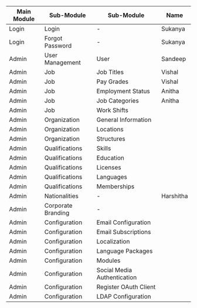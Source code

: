 |Main Module                    |Sub-Module                   |Sub-Module         |Name
|-------------------------------|-----------------------------|-------------------|-------
|Login                          |Login                        | -                 |Sukanya   
|Login                          |Forgot Password              | -                 |Sukanya 
|Admin                          |User Management              | User              |Sandeep          
|Admin                          |Job                          | Job Titles        |Vishal
|Admin                          |Job                          | Pay Grades        |Vishal
|Admin                          |Job                          | Employment Status |Anitha
|Admin                          |Job                          | Job Categories    |Anitha
|Admin                          |Job                          | Work Shifts       |
|Admin                          |Organization                 |General Information|
|Admin                          |Organization                 |Locations          |
|Admin                          |Organization                 |Structures         |
|Admin                          |Qualifications               |Skills             |
|Admin                          |Qualifications               |Education          |
|Admin                          |Qualifications               |Licenses           |
|Admin                          |Qualifications               |Languages          |
|Admin                          |Qualifications               |Memberships        |
|Admin                          |Nationalities                | -                 |Harshitha
|Admin                          |Corporate Branding           | -                 |
|Admin                          |Configuration                |Email Configuration|
|Admin                          |Configuration                |Email Subscriptions|
|Admin                          |Configuration                |Localization       |
|Admin                          |Configuration                |Language Packages  |
|Admin                          |Configuration                |Modules            |
|Admin                          |Configuration                |Social Media Authentication|
|Admin                          |Configuration                |Register OAuth Client|
|Admin                          |Configuration                |LDAP Configuration |
